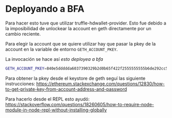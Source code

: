 # Deployando a BFA

Para hacer esto tuve que utilizar truffle-hdwallet-provider. Esto fue debido a
la imposibilidad de unlockear la account en geth directamente por un cambio reciente.

Para elegir la account que se quiere utilizar hay que pasar la pkey de la account en la variable
de entorno ```GETH_ACCOUNT_PKEY```.

La invocación se hace así *esto deployea a bfa*
```bash
GETH_ACCOUNT_PKEY=840e5ddddda6037390329b2d0b65f422f2555555555b6de292cc574fff212345 truffle migrate --network bfa
```

Para obtener la pkey desde el keystore de geth seguí las siguiente instrucciones: https://ethereum.stackexchange.com/questions/12830/how-to-get-private-key-from-account-address-and-password

Para hacerlo desde el REPL esto ayudó: https://stackoverflow.com/questions/18260605/how-to-require-node-module-in-node-repl-without-installing-globally
